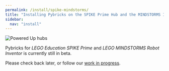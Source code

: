 ```yaml
---
permalink: /install/spike-mindstorms/
title: "Installing Pybricks on the SPIKE Prime Hub and the MINDSTORMS Inventor Hub"
sidebar:
  nav: "install"
---
```


![Powered Up hubs](https://docs.pybricks.com/en/latest/_images/primeinventorhub1.png)

Pybricks for *LEGO Education SPIKE Prime* and *LEGO MINDSTORMS Robot Inventor*
is currently still in beta.

Please check back later, or follow our [work in progress](https://github.com/pybricks/support).

